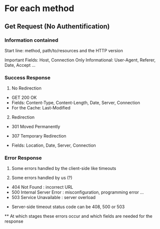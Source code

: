 # For each method
## Get Request (No Authentification)
### Information contained

Start line: method, path/to/resources and the HTTP version

Important Fields: Host, Connection
Only Informational: User-Agent, Referer, Date, Accept ...

### Success Response

1) No Redirection

- GET 200 OK
- Fields: Content-Type, Content-Length, Date, Server, Connection
- For the Cache: Last-Modified

2) Redirection

- 301 Moved Permanently
- 307 Temporary Redirection

- Fields: Location, Date, Server, Connection

### Error Response

1) Some errors handled by the client-side like timeouts

2) Some errors handled by us (?)
- 404 Not Found : incorrect URL
- 500 Internal Server Error : misconfiguration, programming error ...
- 503 Service Unavailable : server overload

* Server-side timeout status code can be 408, 500 or 503

** At which stages these errors occur and which fields are needed for the response